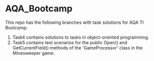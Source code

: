 # AQA_Bootcamp
This repo has the following branches with task solutions for AQA TI Bootcamp:
1. Task4 contains solutions to tasks in object-oriented programming.
2. Task5 contains test scenarios for the public  Open() and GetCurrentField() methods of the 'GameProcessor' class in the Minesweeper game.